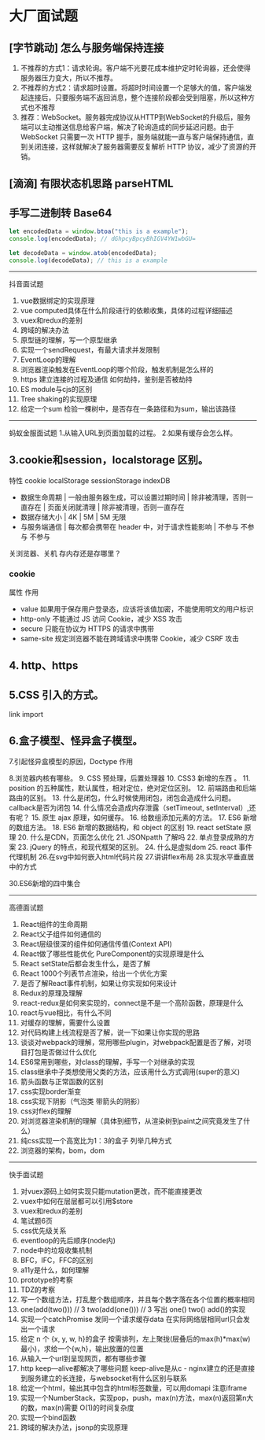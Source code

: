 # 大厂面试题

## [字节跳动] 怎么与服务端保持连接
1. 不推荐的方式1：请求轮询。客户端不光要花成本维护定时轮询器，还会使得服务器压力变大，所以不推荐。
2. 不推荐的方式2：请求超时设置。将超时时间设置一个足够大的值，客户端发起连接后，只要服务端不返回消息，整个连接阶段都会受到阻塞，所以这种方式也不推荐
3. 推荐：WebSocket。服务器完成协议从HTTP到WebSocket的升级后，服务端可以主动推送信息给客户端，解决了轮询造成的同步延迟问题。由于 WebSocket 只需要一次 HTTP 握手，服务端就能一直与客户端保持通信，直到关闭连接，这样就解决了服务器需要反复解析 HTTP 协议，减少了资源的开销。

## [滴滴] 有限状态机思路 parseHTML



## 手写二进制转 Base64

```js
let encodedData = window.btoa("this is a example");
console.log(encodedData); // dGhpcyBpcyBhIGV4YW1wbGU=

let decodeData = window.atob(encodedData);
console.log(decodeData); // this is a example
```







-----------

抖音面试题
1. vue数据绑定的实现原理
2. vue computed具体在什么阶段进行的依赖收集，具体的过程详细描述
3. vuex和redux的差别
4. 跨域的解决办法
5. 原型链的理解，写一个原型继承
6. 实现一个sendRequest，有最大请求并发限制
7. EventLoop的理解
8. 浏览器渲染触发在EventLoop的哪个阶段，触发机制是怎么样的
9. https 建立连接的过程及通信 如何劫持，鉴别是否被劫持
10. ES module与cjs的区别
11. Tree shaking的实现原理
12. 给定一个sum 检验一棵树中，是否存在一条路径和为sum，输出该路径


-------
蚂蚁金服面试题
1.从输入URL到页面加载的过程。
2.如果有缓存会怎么样。


## 3.cookie和session，localstorage 区别。

特性	cookie	localStorage	sessionStorage	indexDB

- 数据生命周期	| 一般由服务器生成，可以设置过期时间	| 除非被清理，否则一直存在 |	页面关闭就清理 |	除非被清理，否则一直存在
- 数据存储大小	| 4K |	5M |	5M	无限
- 与服务端通信	| 每次都会携带在 header 中，对于请求性能影响	| 不参与	不参与	不参与

关浏览器、关机
存内存还是存哪里？

### cookie
属性	作用
- value	如果用于保存用户登录态，应该将该值加密，不能使用明文的用户标识
- http-only	不能通过 JS 访问 Cookie，减少 XSS 攻击
- secure	只能在协议为 HTTPS 的请求中携带
- same-site	规定浏览器不能在跨域请求中携带 Cookie，减少 CSRF 攻击

## 4. http、https


## 5.CSS 引入的方式。
link  import


## 6.盒子模型、怪异盒子模型。

7.引起怪异盒模型的原因，Doctype 作用

8.浏览器内核有哪些。
9. CSS 预处理，后置处理器
10. CSS3 新增的东西 。
11. position 的五种属性，默认属性，相对定位，绝对定位区别。
12. 前端路由和后端路由的区别。
13. 什么是闭包，什么时候使用闭包，闭包会造成什么问题。callback是否为闭包
14. 什么情况会造成内存泄露（setTimeout, setInterval）,还有呢？
15. 原生 ajax 原理，如何缓存。
16. 给数组添加元素的方法。
17. ES6 新增的数组方法。
18. ES6 新增的数据结构，和 object 的区别
19. react setState 原理
20. 什么是CDN，页面怎么优化
21. JSONpatth 了解吗
22. 单点登录成熟的方案
23. jQuery 的特点，和现代框架的区别。
24. 什么是虚拟dom
25. react 事件代理机制
26.在svg中如何嵌入html代码片段
27.讲讲flex布局
28.实现水平垂直居中的方式

30.ES6新增的四中集合


---------
高德面试题
1. React组件的生命周期
2. React父子组件如何通信的
3. React层级很深的组件如何通信传值(Context API)
4. React做了哪些性能优化 PureComponent的实现原理是什么
5. React setState后都会发生什么，是否了解
6. React 1000个列表节点渲染，给出一个优化方案
7. 是否了解React事件机制，如果让你实现如何来设计
8. Redux的原理及理解
9. react-redux是如何来实现的，connect是不是一个高阶函数，原理是什么
10. react与vue相比，有什么不同
11. 对缓存的理解，需要什么设置
12. 对代码构建上线流程是否了解，说一下如果让你实现的思路
13. 谈谈对webpack的理解，常用哪些plugin，对webpack配置是否了解，对项目打包是否做过什么优化
14. ES6常用到哪些，对class的理解，手写一个对继承的实现
16. class继承中子类想使用父类的方法，应该用什么方式调用(super的意义)
17. 箭头函数与正常函数的区别
18. css实现border渐变
19. css实现下阴影（气泡类 带箭头的阴影）
20. css对flex的理解
21. 对浏览器渲染机制的理解（具体到细节，从渲染树到paint之间究竟发生了什么）
22. 纯css实现一个高宽比为1：3的盒子 列举几种方式
23. 浏览器的架构，bom，dom

----
快手面试题
1. 对vuex源码上如何实现只能mutation更改，而不能直接更改
2. vuex中如何在层层都可以引用$store
3. vuex和redux的差别
4. 笔试题6页
5. css优先级关系
6. eventloop的先后顺序(node内)
7. node中的垃圾收集机制
8. BFC，IFC，FFC的区别
9. a11y是什么，如何理解
10. prototype的考察
11. TDZ的考察
12. 写一个数组方法，打乱整个数组顺序，并且每个数字落在各个位置的概率相同
13. one(add(two())) // 3 two(add(one())) // 3 写出 one() two() add()的实现
14. 实现一个catchPromise 发同一个请求缓存data 在实际网络层相同url只会发出一个请求
15. 给定 n 个 {x, y, w, h}的盒子 按需排列，左上聚拢(层叠后的max(h)*max(w)最小)，求给一个{w,h}，输出放置的位置
16. 从输入一个url到呈现网页，都有哪些步骤
17. http keep—alive都解决了哪些问题 keep-alive是从c - nginx建立的还是直接到服务建立的长连接，与websocket有什么区别与联系
18. 给定一个html，输出其中包含的html标签数量，可以用domapi 注意iframe
19. 实现一个NumberStack，实现pop，push，max(n)方法，max(n)返回第n大的数，max(n)需要 O(1)的时间复杂度
20. 实现一个bind函数
21. 跨域的解决办法，jsonp的实现原理